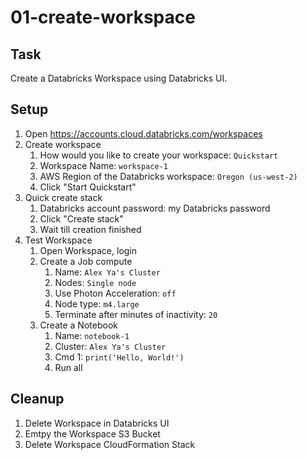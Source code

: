 # 01-create-workspace

## Task
Create a Databricks Workspace using Databricks UI.

## Setup
1. Open https://accounts.cloud.databricks.com/workspaces
2. Create workspace
	1. How would you like to create your workspace: `Quickstart`
	2. Workspace Name: `workspace-1`
	3. AWS Region of the Databricks workspace: `Oregon (us-west-2)`
	4. Click "Start Quickstart"
3. Quick create stack
	1. Databricks account password: my Databricks password
	2. Click "Create stack"
	3. Wait till creation finished
4. Test Workspace
	1. Open Workspace, login
	2. Create a Job compute
		1. Name: `Alex Ya's Cluster`
		2. Nodes: `Single node`
		3. Use Photon Acceleration: `off`
		4. Node type: `m4.large`
		5. Terminate after minutes of inactivity: `20`
	3. Create a Notebook
		1. Name: `notebook-1`
		2. Cluster: `Alex Ya's Cluster`
		3. Cmd 1: `print('Hello, World!')`
		4. Run all

## Cleanup
1. Delete Workspace in Databricks UI
2. Emtpy the Workspace S3 Bucket
3. Delete Workspace CloudFormation Stack
